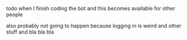 todo when I finish coding the bot and this becomes available for other people

also probably not going to happen because logging in is weird and other stuff and bla bla bla